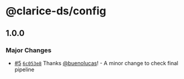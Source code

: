 # @clarice-ds/config

## 1.0.0

### Major Changes

- [#5](https://github.com/buenolucas/clarice-ds/pull/5) [`6c053e8`](https://github.com/buenolucas/clarice-ds/commit/6c053e8b9b6fd771c3f02a8d90b62172ae015bbd) Thanks [@buenolucas](https://github.com/buenolucas)! - A minor change to check final pipeline
